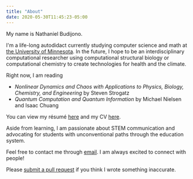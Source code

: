 ```yaml
---
title: "About"
date: 2020-05-30T11:45:23-05:00
---
```


My name is Nathaniel Budijono.

I'm a life-long autodidact currently studying computer science and math at [the University of Minnesota](https://umn.edu). In the future, I hope to be an interdisciplinary computational researcher using computational structural biology or computational chemistry to create technologies for health and the climate.

Right now, I am reading
- *Nonlinear Dynamics and Chaos with Applications to Physics, Biology, Chemistry, and Engineering* by Steven Strogatz
- *Quantum Computation and Quantum Information* by Michael Nielsen and Isaac Chuang

You can view my résumé [here](/resume.pdf) and my CV [here](/cv.pdf).

Aside from learning, I am passionate about STEM communication and advocating for students with unconventional paths through the education system.

Feel free to contact me through [email](mailto:nathanielbd@gmail.com). I am always excited to connect with people!

Please [submit a pull request](https://github.com/nathanielbd/blog/pulls) if you think I wrote something inaccurate.
